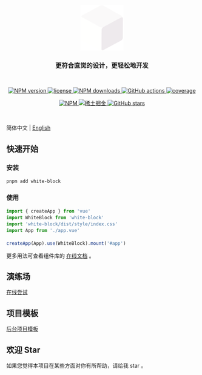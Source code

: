 <p align="center">
  <br>
  <a href="https://github.com/Kythuen/white-block-next">
    <img src="https://raw.githubusercontent.com/Kythuen/white-block-next/main/docs/src/public/logo.png" alt="WhiteBlock - Intuitive Design for Effortless Development" height="120">
  </a>
</p>
<h3 align="center">更符合直觉的设计，更轻松地开发</h3>
<br>

<p align="center">
  <a href="https://www.npmjs.com/package/white-block" target="__blank">
    <img src="https://img.shields.io/npm/v/white-block?color=a1b858" alt="NPM version">
  </a>
  <a href="https://github.com/Kythuen/white-block-next/blob/main/LICENSE" target="__blank">
    <img src="https://img.shields.io/npm/l/white-block" alt="license">
  </a>
  <a href="https://www.npmjs.com/package/white-block" target="__blank">
    <img src="https://img.shields.io/npm/dm/white-block" alt="NPM downloads">
  </a>
  <a href="https://github.com/Kythuen/white-block-next/actions/workflows/release.yml" target="__blank">
    <img src="https://img.shields.io/github/actions/workflow/status/Kythuen/white-block-next/release.yml" alt="GitHub actions">
  </a>
  <a href="https://codecov.io/gh/Kythuen/white-block" target="__blank">
    <img src="https://img.shields.io/codecov/c/github/Kythuen/white-block?flag=core" alt="coverage">
  </a>
</p>
<p align="center">
  <a href="https://www.npmjs.com/~white-block">
    <img src="https://img.shields.io/badge/NPM-CB3837.svg?logo=npm&logoColor=white" alt="NPM">
  </a>
  <a href="https://juejin.cn/user/3526835391969069/posts">
    <img src="https://img.shields.io/badge/稀土掘金-007FFF.svg?logo=juejin&logoColor=white" alt="稀土掘金">
  </a>
  <a href="https://github.com/Kythuen/white-block" target="__blank">
    <img alt="GitHub stars" src="https://img.shields.io/github/stars/Kythuen/white-block?style=social">
  </a>
</p>

<br>

简体中文 | [English](./README.md)


## 快速开始

### 安装

```shell
pnpm add white-block
```

### 使用

```js
import { createApp } from 'vue'
import WhiteBlock from 'white-block'
import 'white-block/dist/style/index.css'
import App from './app.vue'

createApp(App).use(WhiteBlock).mount('#app')
```

更多用法可查看组件库的 [在线文档](https://kythuen.github.io/white-block) 。


## 演练场

[在线尝试](https://kythuen.github.io/white-block-next/playground)


## 项目模板

[后台项目模板](https://github.com/Kythuen/white-block-starter)


## 欢迎 Star

如果您觉得本项目在某些方面对你有所帮助，请给我 star 。
